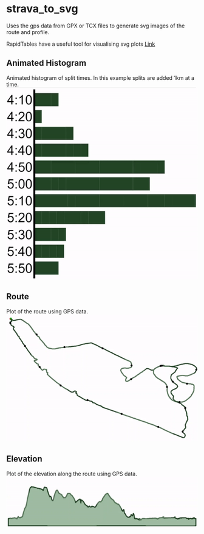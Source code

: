# strava_to_svg
Uses the gps data from GPX or TCX files to generate svg images of the route and profile.

RapidTables have a useful tool for visualising svg plots [Link](https://www.rapidtables.com/web/tools/svg-viewer-editor.html)

## Animated Histogram
Animated histogram of split times. In this example splits are added 1km at a time.
![Animated Hist](animated_hist.gif)

## Route
Plot of the route using GPS data.
![Route](route.gif)

## Elevation
Plot of the elevation along the route using GPS data.
![Elevation](elevation.gif)
